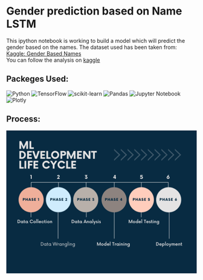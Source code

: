 # Gender prediction based on Name LSTM
This ipython notebook is working to build a model which will predict the gender based on the names. 
The dataset used has been taken from:  <a href="https://www.kaggle.com/datasets/shrikrishnaparab/gender-based-names">Kaggle: Gender Based Names</a>  
You can follow the analysis on <a href="https://www.kaggle.com/code/shrikrishnaparab/gender-prediction-based-on-name-using-lstm">kaggle</a>

## Packeges Used:
 ![Python][python] ![TensorFlow][tensor-image] ![scikit-learn][sklearn-image] ![Pandas][Pandas-image] ![Jupyter Notebook][ipython-image] ![Plotly][Plotly-image]
 
[python]: https://img.shields.io/badge/python-3670A0?style=for-the-badge&logo=python&logoColor=ffdd54
[tensor-image]:https://img.shields.io/badge/TensorFlow-%23FF6F00.svg?style=for-the-badge&logo=TensorFlow&logoColor=white
[sklearn-image]:https://img.shields.io/badge/scikit--learn-%23F7931E.svg?style=for-the-badge&logo=scikit-learn&logoColor=white
[Pandas-image]: https://img.shields.io/badge/pandas-%23150458.svg?style=for-the-badge&logo=pandas&logoColor=white
[ipython-image]: https://img.shields.io/badge/jupyter-%23FA0F00.svg?style=for-the-badge&logo=jupyter&logoColor=white
[Plotly-image]: https://img.shields.io/badge/Plotly-%233F4F75.svg?style=for-the-badge&logo=plotly&logoColor=white


## Process:
![Process](ml-lifecycle.png)
